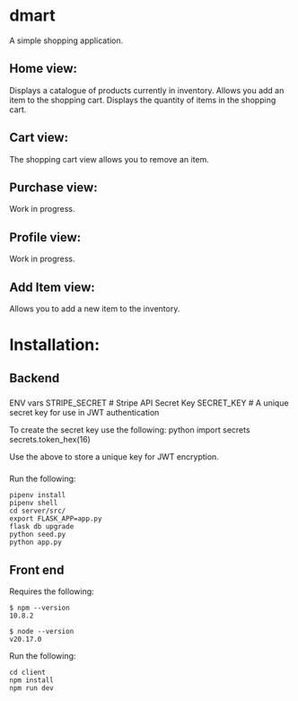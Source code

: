 # dmart
A simple shopping application. 

## Home view:
Displays a catalogue of products currently in inventory. 
Allows you add an item to the shopping cart. 
Displays the quantity of items in the shopping cart. 
## Cart view:
The shopping cart view allows you to remove an item. 
## Purchase view:
Work in progress.
## Profile view:
Work in progress.
## Add Item view:
Allows you to add a new item to the inventory.



# Installation:

## Backend

###
ENV vars
STRIPE_SECRET # Stripe API Secret Key
SECRET_KEY # A unique secret key for use in JWT authentication

To create the secret key use the following:
python
 import secrets
 secrets.token_hex(16)

 Use the above to store a unique key for JWT encryption.


###
Run the following:

```
pipenv install
pipenv shell
cd server/src/
export FLASK_APP=app.py
flask db upgrade
python seed.py
python app.py
```

## Front end
Requires the following:

```
$ npm --version
10.8.2

$ node --version
v20.17.0

```


Run the following:

```
cd client
npm install
npm run dev
```